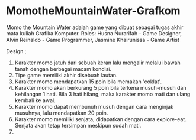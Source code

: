 # MomotheMountainWater-Grafkom
Momo the Mountain Water adalah game yang dibuat sebagai tugas akhir mata kuliah Grafika Komputer. Roles: Husna Nurarifah - Game Designer, Alvin Reinaldo - Game Programmer, Jasmine Khairunissa - Game Artist

Design ;
1. Karakter momo jatuh dari sebuah keran lalu mengalir melalui bawah tanah dengan berbagai macam kondisi.
2. Tipe game memiliki akhir disebuah lautan.
3. Karakter momo mendapatkan 15 poin bila memakan 'coklat'.
4. Karakter momo akan berkurang 5 poin bila terkena musuh-musuh dan kehilangan 1 hati. Bila 3 hati hilang, maka karakter momo mati dan ulang kembali ke awal.
5. Karakter momo dapat membunuh musuh dengan cara menginjak musuhnya, lalu mendapatkan 20 poin.
6. Karakter momo memiliki senjata, didapatkan dengan cara explore-eat. Senjata akan tetap tersimpan meskipun sudah mati.
7. 
